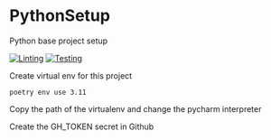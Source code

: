 # PythonSetup
Python base project setup

[![Linting](https://github.com/Ricardo-Mutti/PythonSetup/actions/workflows/lint.yml/badge.svg)](https://github.com/Ricardo-Mutti/PythonSetup/actions/workflows/lint.yml)
[![Testing](https://github.com/Ricardo-Mutti/PythonSetup/actions/workflows/test.yml/badge.svg)](https://github.com/Ricardo-Mutti/PythonSetup/actions/workflows/test.yml)

Create virtual env for this project
```shell
poetry env use 3.11 
```
Copy the path of the virtualenv and change the pycharm interpreter

Create the GH_TOKEN secret in Github



